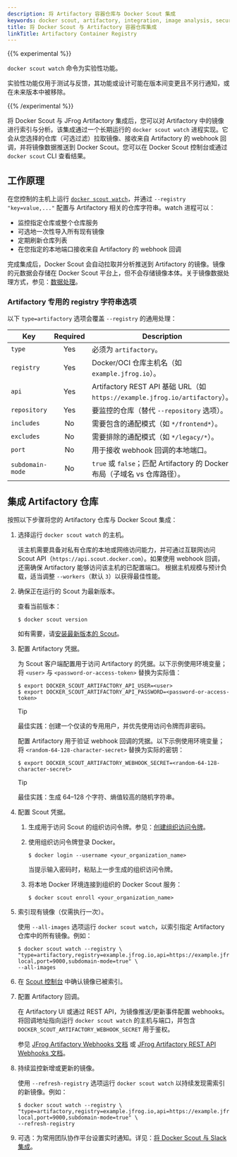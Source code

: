 ```yaml
---
description: 将 Artifactory 容器仓库与 Docker Scout 集成
keywords: docker scout, artifactory, integration, image analysis, security, cves
title: 将 Docker Scout 与 Artifactory 容器仓库集成
linkTitle: Artifactory Container Registry
---
```


{{% experimental %}}

`docker scout watch` 命令为实验性功能。

实验性功能仅用于测试与反馈，其功能或设计可能在版本间变更且不另行通知，或在未来版本中被移除。

{{% /experimental %}}

将 Docker Scout 与 JFrog Artifactory 集成后，您可以对 Artifactory 中的镜像进行索引与分析。该集成通过一个长期运行的 `docker scout watch` 进程实现。它会从您选择的仓库（可选过滤）拉取镜像、接收来自 Artifactory 的 webhook 回调，并将镜像数据推送到 Docker Scout。您可以在 Docker Scout 控制台或通过 `docker scout` CLI 查看结果。

## 工作原理

在您控制的主机上运行 [`docker scout watch`](/reference/cli/docker/scout/watch/)，并通过 `--registry "key=value,..."` 配置与 Artifactory 相关的仓库字符串。watch 进程可以：

- 监控指定仓库或整个仓库服务
- 可选地一次性导入所有现有镜像
- 定期刷新仓库列表
- 在您指定的本地端口接收来自 Artifactory 的 webhook 回调

完成集成后，Docker Scout 会自动拉取并分析推送到 Artifactory 的镜像。镜像的元数据会存储在 Docker Scout 平台上，但不会存储镜像本体。关于镜像数据处理方式，参见：[数据处理](/manuals/scout/deep-dive/data-handling.md)。

### Artifactory 专用的 registry 字符串选项

以下 `type=artifactory` 选项会覆盖 `--registry` 的通用处理：

| Key              | Required | Description                                                                            |
|------------------|:--------:|----------------------------------------------------------------------------------------|
| `type`           |   Yes    | 必须为 `artifactory`。                                                                 |
| `registry`       |   Yes    | Docker/OCI 仓库主机名（如 `example.jfrog.io`）。                                       |
| `api`            |   Yes    | Artifactory REST API 基础 URL（如 `https://example.jfrog.io/artifactory`）。           |
| `repository`     |   Yes    | 要监控的仓库（替代 `--repository` 选项）。                                             |
| `includes`       |    No    | 需要包含的通配模式（如 `*/frontend*`）。                                               |
| `excludes`       |    No    | 需要排除的通配模式（如 `*/legacy/*`）。                                                 |
| `port`           |    No    | 用于接收 webhook 回调的本地端口。                                                       |
| `subdomain-mode` |    No    | `true` 或 `false`；匹配 Artifactory 的 Docker 布局（子域名 vs 仓库路径）。             |

## 集成 Artifactory 仓库

按照以下步骤将您的 Artifactory 仓库与 Docker Scout 集成：

1. 选择运行 `docker scout watch` 的主机。

   该主机需要具备对私有仓库的本地或网络访问能力，并可通过互联网访问 Scout API（`https://api.scout.docker.com`）。如果使用 webhook 回调，还需确保 Artifactory 能够访问该主机的已配置端口。
   根据主机规模与预计负载，适当调整 `--workers`（默认 `3`）以获得最佳性能。

2. 确保正在运行的 Scout 为最新版本。

   查看当前版本：

   ```console
   $ docker scout version
   ```

   如有需要，请[安装最新版本的 Scout](https://docs.docker.com/scout/install/)。

3. 配置 Artifactory 凭据。

   为 Scout 客户端配置用于访问 Artifactory 的凭据。以下示例使用环境变量；将 `<user>` 与 `<password-or-access-token>` 替换为实际值：

   ```console
   $ export DOCKER_SCOUT_ARTIFACTORY_API_USER=<user>
   $ export DOCKER_SCOUT_ARTIFACTORY_API_PASSWORD=<password-or-access-token>
   ```

   > [!TIP]
   >
   > 最佳实践：创建一个仅读的专用用户，并优先使用访问令牌而非密码。

   配置 Artifactory 用于验证 webhook 回调的凭据。以下示例使用环境变量；将 `<random-64-128-character-secret>` 替换为实际的密钥：

   ```console
   $ export DOCKER_SCOUT_ARTIFACTORY_WEBHOOK_SECRET=<random-64-128-character-secret>
   ````

   > [!TIP]
   >
   > 最佳实践：生成 64–128 个字符、熵值较高的随机字符串。

4. 配置 Scout 凭据。

   1. 生成用于访问 Scout 的组织访问令牌。参见：[创建组织访问令牌](/enterprise/security/access-tokens/#create-an-organization-access-token)。
   2. 使用组织访问令牌登录 Docker。

       ```console
       $ docker login --username <your_organization_name>
       ```

       当提示输入密码时，粘贴上一步生成的组织访问令牌。

   3. 将本地 Docker 环境连接到组织的 Docker Scout 服务：

       ```console
       $ docker scout enroll <your_organization_name>
       ```

5. 索引现有镜像（仅需执行一次）。

    使用 `--all-images` 选项运行 `docker scout watch`，以索引指定 Artifactory 仓库中的所有镜像。例如：

   ```console
   $ docker scout watch --registry \
   "type=artifactory,registry=example.jfrog.io,api=https://example.jfrog.io/artifactory,include=*/frontend*,exclude=*/dta/*,repository=docker-local,port=9000,subdomain-mode=true" \
   --all-images
   ```

6. 在 [Scout 控制台](https://scout.docker.com/) 中确认镜像已被索引。

7. 配置 Artifactory 回调。

   在 Artifactory UI 或通过 REST API，为镜像推送/更新事件配置 webhooks。将回调地址指向运行 `docker scout watch` 的主机与端口，并包含 `DOCKER_SCOUT_ARTIFACTORY_WEBHOOK_SECRET` 用于鉴权。

   参见 [JFrog Artifactory Webhooks 文档](https://jfrog.com/help/r/jfrog-platform-administration-documentation/webhooks)
   或 [JFrog Artifactory REST API Webhooks 文档](https://jfrog.com/help/r/jfrog-rest-apis/webhooks)。

8. 持续监控新增或更新的镜像。

   使用 `--refresh-registry` 选项运行 `docker scout watch` 以持续发现需索引的新镜像。例如：

   ```console
   $ docker scout watch --registry \
   "type=artifactory,registry=example.jfrog.io,api=https://example.jfrog.io/artifactory,include=*/frontend*,exclude=*/dta/*,repository=docker-local,port=9000,subdomain-mode=true" \
   --refresh-registry
   ```

9. 可选：为常用团队协作平台设置实时通知。详见：[将 Docker Scout 与 Slack 集成](../team-collaboration/slack.md)。